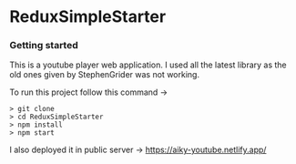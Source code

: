 # ReduxSimpleStarter

### Getting started
This is a youtube player web application. I used all the latest library as the old ones given by StephenGrider was not working.

To run this project follow this command ->

```
> git clone
> cd ReduxSimpleStarter
> npm install
> npm start
```
I also deployed it in public server -> https://aiky-youtube.netlify.app/


